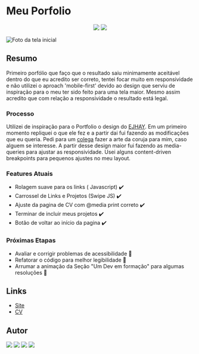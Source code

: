 # Meu Porfolio

<p align="center">
<img src="http://img.shields.io/static/v1?label=STATUS&message=EM%20DESENVOLVIMENTO&color=GREEN&style=for-the-badge"/>
<img src="http://img.shields.io/static/v1?label=VERSAO&message=1.1&color=GREEN&style=for-the-badge"/>
</p>

<img src="https://i.imgur.com/KYXoZAM.png" alt='Foto da tela inicial' />

## Resumo

Primeiro porfólio que faço que o resultado saiu minimamente aceitável dentro do que eu acredito ser correto, tentei focar muito em responsividade e não utilizei o aproach 'mobile-first' devido ao design que serviu de inspiração para o meu ter sido feito para uma tela maior. Mesmo assim acredito que com relação a responsividade o resultado está legal.

### Processo

Utilizei de inspiração para o Portfolio o design do [EJHAY](<https://www.figma.com/file/an9UXj2qGmKnHUTZ9hvw5W/Web-Portfolio---Idea-(Community)?node-id=0-1&t=TzyBZ9Cxu7pBGKt2-0>). Em um primeiro momento repliquei o que ele fez e a partir dai fui fazendo as modificações que eu queria. Pedi para um [colega](https://www.instagram.com/mateussochagas/) fazer a arte da coruja para mim, caso alguem se interesse. A partir desse design maior fui fazendo as media-queries para ajustar as responsividade. Usei alguns content-driven breakpoints para pequenos ajustes no meu layout.

### Features Atuais

- Rolagem suave para os links ( Javascript) :heavy_check_mark:
- Carrossel de Links e Projetos (Swipe JS) :heavy_check_mark:
- Ajuste da pagina de CV com @media print correto :heavy_check_mark:
- Terminar de incluir meus projetos :heavy_check_mark:
- Botão de voltar ao início da pagina :heavy_check_mark:

### Próximas Etapas

- Avaliar e corrigir problemas de acessibilidade :red_circle:
- Refatorar o código para melhor legibilidade :red_circle:
- Arrumar a animação da Seção "Um Dev em formação" para algumas resoluções :red_circle:

## Links

- [Site](https://mvergara94.github.io/Porfolio/)
- [CV](https://mvergara94.github.io/Porfolio/cv.html)

## Autor

<div> 
 <a href="https://www.linkedin.com/in/mario-henrique-cardoso-vergara-669a43210" target="_blank">
 <img src="https://img.shields.io/badge/-LinkedIn-%230077B5?style=for-the-badge&logo=linkedin&logoColor=white" target="_blank"></a>  
  <a href="https://instagram.com/vergara.m94" target="_blank"><img src="https://img.shields.io/badge/-Instagram-%23E4405F?style=for-the-badge&logo=instagram&logoColor=white" target="_blank"></a> 
<a href="https://dev.to/mvergara94" target="_blank"><img src="https://img.shields.io/badge/-DEVTO-%23000000?style=for-the-badge&logo=dev.to&logoColor=white" target="_blank"></a> 
   <a href = "mailto:mariovergaralorena@gmail.com"><img src="https://img.shields.io/badge/-Gmail-%23333?style=for-the-badge&logo=gmail&logoColor=white" target="_blank"></a>

</div>
